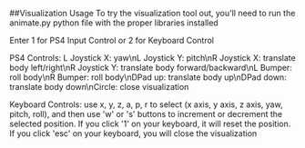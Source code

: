##Visualization Usage
To try the visualization tool out, you'll need to run the animate.py python file with the proper libraries installed

Enter 1 for PS4 Input Control or 2 for Keyboard Control

PS4 Controls:
L Joystick X: yaw\nL Joystick Y: pitch\nR Joystick X: translate body left/right\nR Joystick Y: translate body forward/backward\nL Bumper: roll body\nR Bumper: roll body\nDPad up: translate body up\nDPad down: translate body down\nCircle: close visualization

Keyboard Controls:
use x, y, z, a, p, r to select (x axis, y axis, z axis, yaw, pitch, roll), and then use 'w' or 's' buttons to increment or decrement the selected position. If you click '1' on your keyboard, it will reset the position. If you click 'esc' on your keyboard, you will close the visualization
